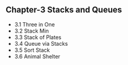 
## Chapter-3 Stacks and Queues 

- 3.1 Three in One
- 3.2 Stack Min
- 3.3 Stack of Plates
- 3.4 Queue via Stacks
- 3.5 Sort Stack
- 3.6 Animal Shelter
